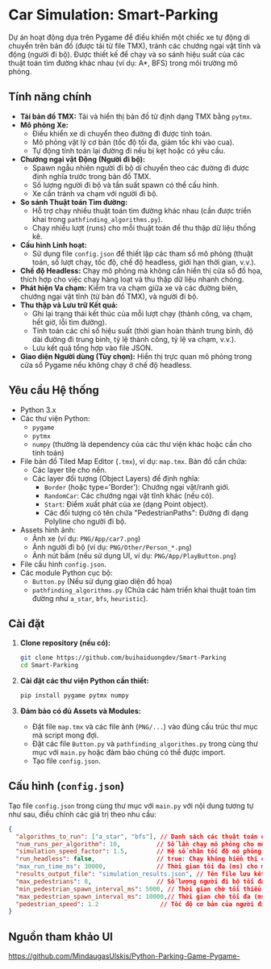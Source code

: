 # Car Simulation: Smart-Parking

Dự án hoạt động dựa trên Pygame để điều khiển một chiếc xe tự động di chuyển trên bản đồ (được tải từ file TMX), tránh các chướng ngại vật tĩnh và động (người đi bộ). Được thiết kế để chạy và so sánh hiệu suất của các thuật toán tìm đường khác nhau (ví dụ: A*, BFS) trong môi trường mô phỏng.

## Tính năng chính

*   **Tải bản đồ TMX:** Tải và hiển thị bản đồ từ định dạng TMX bằng `pytmx`.
*   **Mô phỏng Xe:**
    *   Điều khiển xe di chuyển theo đường đi được tính toán.
    *   Mô phỏng vật lý cơ bản (tốc độ tối đa, giảm tốc khi vào cua).
    *   Tự động tính toán lại đường đi nếu bị kẹt hoặc có yêu cầu.
*   **Chướng ngại vật Động (Người đi bộ):**
    *   Spawn ngẫu nhiên người đi bộ di chuyển theo các đường đi được định nghĩa trước trong bản đồ TMX.
    *   Số lượng người đi bộ và tần suất spawn có thể cấu hình.
    *   Xe cần tránh va chạm với người đi bộ.
*   **So sánh Thuật toán Tìm đường:**
    *   Hỗ trợ chạy nhiều thuật toán tìm đường khác nhau (cần được triển khai trong `pathfinding_algorithms.py`).
    *   Chạy nhiều lượt (runs) cho mỗi thuật toán để thu thập dữ liệu thống kê.
*   **Cấu hình Linh hoạt:**
    *   Sử dụng file `config.json` để thiết lập các tham số mô phỏng (thuật toán, số lượt chạy, tốc độ, chế độ headless, giới hạn thời gian, v.v.).
*   **Chế độ Headless:** Chạy mô phỏng mà không cần hiển thị cửa sổ đồ họa, thích hợp cho việc chạy hàng loạt và thu thập dữ liệu nhanh chóng.
*   **Phát hiện Va chạm:** Kiểm tra va chạm giữa xe và các đường biên, chướng ngại vật tĩnh (từ bản đồ TMX), và người đi bộ.
*   **Thu thập và Lưu trữ Kết quả:**
    *   Ghi lại trạng thái kết thúc của mỗi lượt chạy (thành công, va chạm, hết giờ, lỗi tìm đường).
    *   Tính toán các chỉ số hiệu suất (thời gian hoàn thành trung bình, độ dài đường đi trung bình, tỷ lệ thành công, tỷ lệ va chạm, v.v.).
    *   Lưu kết quả tổng hợp vào file JSON.
*   **Giao diện Người dùng (Tùy chọn):** Hiển thị trực quan mô phỏng trong cửa sổ Pygame nếu không chạy ở chế độ headless.

## Yêu cầu Hệ thống

*   Python 3.x
*   Các thư viện Python:
    *   `pygame`
    *   `pytmx`
    *   `numpy` (thường là dependency của các thư viện khác hoặc cần cho tính toán)
*   File bản đồ Tiled Map Editor (`.tmx`), ví dụ: `map.tmx`. Bản đồ cần chứa:
    *   Các layer tile cho nền.
    *   Các layer đối tượng (Object Layers) để định nghĩa:
        *   `Border` (hoặc type='Border'): Chướng ngại vật/ranh giới.
        *   `RandomCar`: Các chướng ngại vật tĩnh khác (nếu có).
        *   `Start`: Điểm xuất phát của xe (dạng Point object).
        *   Các đối tượng có tên chứa "PedestrianPaths": Đường đi dạng Polyline cho người đi bộ.
*   Assets hình ảnh:
    *   Ảnh xe (ví dụ: `PNG/App/car7.png`)
    *   Ảnh người đi bộ (ví dụ: `PNG/Other/Person_*.png`)
    *   Ảnh nút bấm (nếu sử dụng UI, ví dụ: `PNG/App/PlayButton.png`)
*   File cấu hình `config.json`.
*   Các module Python cục bộ:
    *   `Button.py` (Nếu sử dụng giao diện đồ họa)
    *   `pathfinding_algorithms.py` (Chứa các hàm triển khai thuật toán tìm đường như `a_star`, `bfs`, `heuristic`).

## Cài đặt

1.  **Clone repository (nếu có):**
    ```bash
    git clone https://github.com/buihaiduongdev/Smart-Parking
    cd Smart-Parking
    ```

2.  **Cài đặt các thư viện Python cần thiết:**
    ```bash
    pip install pygame pytmx numpy
    ```

3.  **Đảm bảo có đủ Assets và Modules:**
    *   Đặt file `map.tmx` và các file ảnh (`PNG/...`) vào đúng cấu trúc thư mục mà script mong đợi.
    *   Đặt các file `Button.py` và `pathfinding_algorithms.py` trong cùng thư mục với `main.py` hoặc đảm bảo chúng có thể được import.
    *   Tạo file `config.json`.

## Cấu hình (`config.json`)

Tạo file `config.json` trong cùng thư mục với `main.py` với nội dung tương tự như sau, điều chỉnh các giá trị theo nhu cầu:

```json
{
  "algorithms_to_run": ["a_star", "bfs"], // Danh sách các thuật toán để chạy (tên phải khớp với hàm trong pathfinding_algorithms.py)
  "num_runs_per_algorithm": 10,          // Số lần chạy mô phỏng cho mỗi thuật toán
  "simulation_speed_factor": 1.5,        // Hệ số nhân tốc độ mô phỏng (1.0 là bình thường)
  "run_headless": false,                 // true: Chạy không hiển thị cửa sổ; false: Hiển thị cửa sổ Pygame
  "max_run_time_ms": 30000,              // Thời gian tối đa (ms) cho một lượt chạy trước khi bị tính là timeout
  "results_output_file": "simulation_results.json", // Tên file lưu kết quả
  "max_pedestrians": 8,                  // Số lượng người đi bộ tối đa trên bản đồ cùng lúc
  "min_pedestrian_spawn_interval_ms": 5000, // Thời gian chờ tối thiểu (ms) giữa các lần spawn người đi bộ
  "max_pedestrian_spawn_interval_ms": 10000,// Thời gian chờ tối đa (ms) giữa các lần spawn người đi bộ
  "pedestrian_speed": 1.2                 // Tốc độ cơ bản của người đi bộ (sẽ được nhân với simulation_speed_factor)
}
```

## Nguồn tham khảo UI
https://github.com/MindaugasUlskis/Python-Parking-Game-Pygame-
